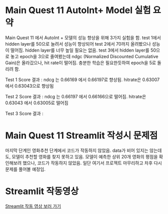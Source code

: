 # Main Quest 11 AutoInt+ Model 실험 요약
Main Quest 11 에서 AutoInt + 모델의 성능 향상을 위해  3가지 실험을 함.   test 1에서  hidden layer를 50으로 늘려서 성능이 향상되어 test 2에서 70까지 올려봤으나 성능이 떨어짐.  hidden layer를 너무 높일 필요는 없음.     test 3에서 hidden layer를 50으로 놓고 epoch을 3으로 줄여봤는데  ndgc (Normalized Discounted Cumulative Gain)은 올라갔으나, hit rate이 떨어짐.  충분한 학습은 필요한듯하여  epoch을 5로 돌리려 함.

Test 1 Score 결과 : ndcg 는 0.66169 에서 0.66197로 향상됨.   hitrate은 0.63007 에서 0.63043으로 향상됨

Test 2 Score 결과 : ndcg 는 0.66197 에서 0.66166으로 떨어짐.  hitrate은 0.63043 에서 0.63005로 떨어짐

Test 3 Score 결과 : 

# Main Quest 11 Streamlit 작성시 문제점
마지막 단계인 영화추천 단계에서 코드가 작동하지 않았음.  data가 비어 있지는 않는데도, 모델이 추천할 영화를 찾지 못하고 있음.   모델이 예측한 상위 20개 영화의 평점을 확인해보려 했으나, 코드가 작동하지 않았음.   일단 여기서 프로젝트 마무리하고 차후 다시 문제를 풀어볼 예정임.

# Streamlit 작동영상
[Streamlit 작동 영상 보러 가기](https://www.youtube.com/watch?v=bgtLMP20I2g)

